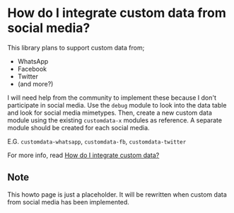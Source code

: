 # How do I integrate custom data from social media?

This library plans to support custom data from;

- WhatsApp 
- Facebook
- Twitter
- (and more?)

I will need help from the community to implement these because I don't participate in social media. 
Use the `debug` module to look into the data table and look for social media mimetypes. Then, 
create a new custom data module using the existing `customdata-x` modules as reference. A separate 
module should be created for each social media. 

E.G. `customdata-whatsapp`, `customdata-fb`, `customdata-twitter`

For more info, read [How do I integrate custom data?](/howto/howto-integrate-custom-data.html)

## Note

This howto page is just a placeholder. It will be rewritten when custom data from social media has
been implemented.
